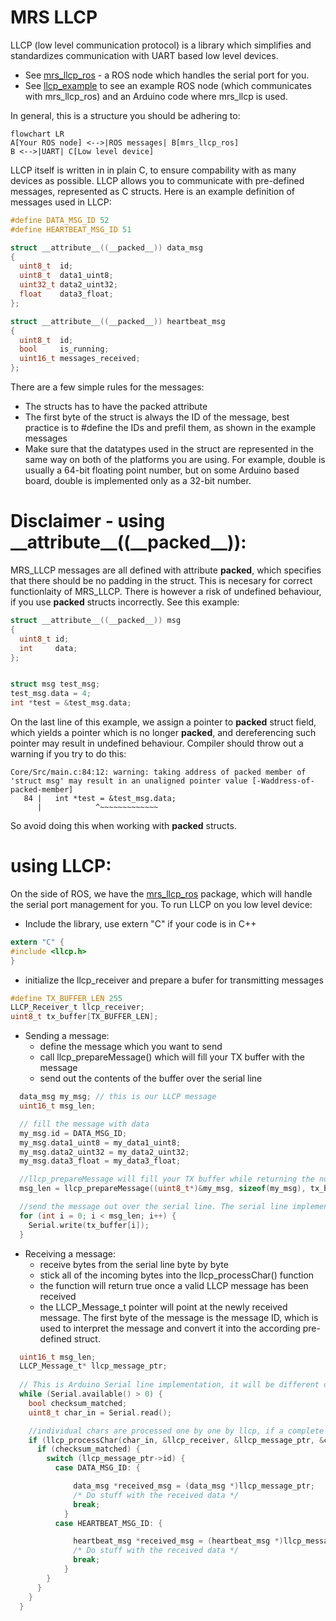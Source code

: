 # MRS LLCP

LLCP (low level communication protocol) is a library which simplifies and standardizes communication with UART based low level devices.
* See [mrs_llcp_ros](https://github.com/ctu-mrs/mrs_llcp_ros) - a ROS node which handles the serial port for you.
* See [llcp_example](https://github.com/ctu-mrs/llcp_example) to see an example ROS node (which communicates with mrs_llcp_ros) and an Arduino code where mrs_llcp is used.

In general, this is a structure you should be adhering to:

```mermaid
flowchart LR
A[Your ROS node] <-->|ROS messages| B[mrs_llcp_ros]
B <-->|UART| C[Low level device]
```

LLCP itself is written in in plain C, to ensure compability with as many devices as possible.
LLCP allows you to communicate with pre-defined messages, represented as C structs.
Here is an example definition of messages used in LLCP:

```c
#define DATA_MSG_ID 52
#define HEARTBEAT_MSG_ID 51

struct __attribute__((__packed__)) data_msg
{
  uint8_t  id;
  uint8_t  data1_uint8;
  uint32_t data2_uint32;
  float    data3_float;
};

struct __attribute__((__packed__)) heartbeat_msg
{
  uint8_t  id;
  bool     is_running;
  uint16_t messages_received;
};
```

There are a few simple rules for the messages:
* The structs has to have the packed attribute
* The first byte of the struct is always the ID of the message, best practice is to #define the IDs and prefil them, as shown in the example messages
* Make sure that the datatypes used in the struct are represented in the same way on both of the platforms you are using. For example, double is usually a 64-bit floating point number, but on some Arduino based board, double is implemented only as a 32-bit number.

# Disclaimer - using \_\_attribute\_\_((\_\_packed\_\_)):
MRS_LLCP messages are all defined with attribute __packed__, which specifies that there should be no padding in the struct.
This is necesary for correct functionlaity of MRS_LLCP.
There is however a risk of undefined behaviour, if you use __packed__ structs incorrectly.
See this example:

```c
struct __attribute__((__packed__)) msg
{
  uint8_t id;
  int     data;
};


struct msg test_msg;
test_msg.data = 4;
int *test = &test_msg.data;
```

On the last line of this example, we assign a pointer to __packed__ struct field, which yields a pointer which is no longer __packed__, and dereferencing such pointer may result in undefined behaviour.
Compiler should throw out a warning if you try to do this:
```
Core/Src/main.c:84:12: warning: taking address of packed member of 'struct msg' may result in an unaligned pointer value [-Waddress-of-packed-member]
   84 |   int *test = &test_msg.data;
      |            ^~~~~~~~~~~~~~
```
So avoid doing this when working with __packed__ structs.

# using LLCP:
On the side of ROS, we have the [mrs_llcp_ros](https://github.com/ctu-mrs/mrs_llcp_ros) package, which will handle the serial port management for you.
To run LLCP on you low level device:

* Include the library, use extern "C" if your code is in C++
```c
extern "C" {
#include <llcp.h>
}
```

* initialize the llcp_receiver and prepare a bufer for transmitting messages

```c
#define TX_BUFFER_LEN 255
LLCP_Receiver_t llcp_receiver;
uint8_t tx_buffer[TX_BUFFER_LEN];
```

* Sending a message:
  * define the message which you want to send
  * call llcp_prepareMessage() which will fill your TX buffer with the message
  * send out the contents of the buffer over the serial line

```c
  data_msg my_msg; // this is our LLCP message
  uint16_t msg_len;

  // fill the message with data
  my_msg.id = DATA_MSG_ID;
  my_msg.data1_uint8 = my_data1_uint8;
  my_msg.data2_uint32 = my_data2_uint32;
  my_msg.data3_float = my_data3_float;

  //llcp_prepareMessage will fill your TX buffer while returning the number of bytes written
  msg_len = llcp_prepareMessage((uint8_t*)&my_msg, sizeof(my_msg), tx_buffer);

  //send the message out over the serial line. The serial line implementation is based on the platform you are using, the example shown here is from an Arduino
  for (int i = 0; i < msg_len; i++) {
    Serial.write(tx_buffer[i]);
  }
```

* Receiving a message:
  * receive bytes from the serial line byte by byte
  * stick all of the incoming bytes into the llcp_processChar() function
  * the function will return true once a valid LLCP message has been received
  * the LLCP_Message_t pointer will point at the newly received message. The first byte of the message is the message ID, which is used to interpret the message and convert it into the according pre-defined struct.
   
```c
  uint16_t msg_len;
  LLCP_Message_t* llcp_message_ptr;
  
  // This is Arduino Serial line implementation, it will be different on other platforms
  while (Serial.available() > 0) {
    bool checksum_matched;
    uint8_t char_in = Serial.read();

    //individual chars are processed one by one by llcp, if a complete message is received, llcp_processChar() returns true
    if (llcp_processChar(char_in, &llcp_receiver, &llcp_message_ptr, &checksum_matched)) {
      if (checksum_matched) {
        switch (llcp_message_ptr->id) {
          case DATA_MSG_ID: {

              data_msg *received_msg = (data_msg *)llcp_message_ptr;
              /* Do stuff with the received data */
              break;
            }
          case HEARTBEAT_MSG_ID: {

              heartbeat_msg *received_msg = (heartbeat_msg *)llcp_message_ptr;
              /* Do stuff with the received data */
              break;
            }
        }
      }
    }
  }
```
